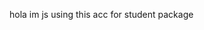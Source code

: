 hola im js using this acc for student package

<!---
GrimReaper37/GrimReaper37 is a ✨ special ✨ repository because its `README.md` (this file) appears on your GitHub profile.
You can click the Preview link to take a look at your changes.
--->
